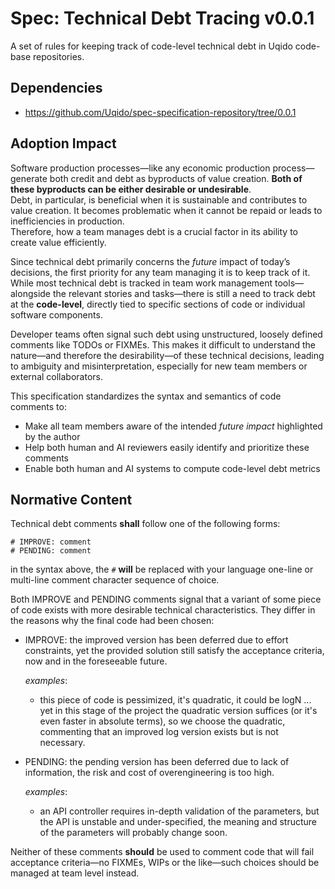 # Spec: Technical Debt Tracing v0.0.1

A set of rules for keeping track of code-level technical debt in Uqido code-base repositories.

## Dependencies

- https://github.com/Uqido/spec-specification-repository/tree/0.0.1

## Adoption Impact

Software production processes—like any economic production process—generate both credit and debt as byproducts of value creation.
**Both of these byproducts can be either desirable or undesirable**.  
Debt, in particular, is beneficial when it is sustainable and contributes to value creation.
It becomes problematic when it cannot be repaid or leads to inefficiencies in production.  
Therefore, how a team manages debt is a crucial factor in its ability to create value efficiently.

Since technical debt primarily concerns the *future* impact of today’s decisions, the first priority for any team managing it is to keep track of it.  
While most technical debt is tracked in team work management tools—alongside the relevant stories and tasks—there is still a need to track debt at
the **code-level**, directly tied to specific sections of code or individual software components.

Developer teams often signal such debt using unstructured, loosely defined comments like TODOs or FIXMEs. This makes it difficult to understand the nature—and therefore the desirability—of these technical decisions, leading to ambiguity and misinterpretation, especially for new team members or external collaborators.

This specification standardizes the syntax and semantics of code comments to:
- Make all team members aware of the intended *future impact* highlighted by the author
- Help both human and AI reviewers easily identify and prioritize these comments
- Enable both human and AI systems to compute code-level debt metrics

## Normative Content

Technical debt comments **shall** follow one of the following forms:

```
# IMPROVE: comment 
# PENDING: comment
```

in the syntax above, the `#` **will** be replaced with your language one-line or multi-line comment character sequence of choice.

Both IMPROVE and PENDING comments signal that a variant of some piece of code exists with more desirable technical characteristics.
They differ in the reasons why the final code had been chosen:
- IMPROVE: the improved version has been deferred due to effort constraints, yet the provided solution still satisfy the acceptance criteria, now and in the foreseeable future.

  *examples*:
  - this piece of code is pessimized, it's quadratic, it could be logN ... yet in this stage of the project the quadratic version suffices (or it's even faster in absolute terms), so we choose the quadratic, commenting that an improved log version exists but is not necessary.
- PENDING: the pending version has been deferred due to lack of information, the risk and cost of overengineering is too high.

  *examples*:
  - an API controller requires in-depth validation of the parameters, but the API is unstable and under-specified, the meaning and structure of the parameters will probably change soon.

Neither of these comments **should** be used to comment code that will fail acceptance criteria—no FIXMEs, WIPs or the like—such choices should be managed at team level instead.
